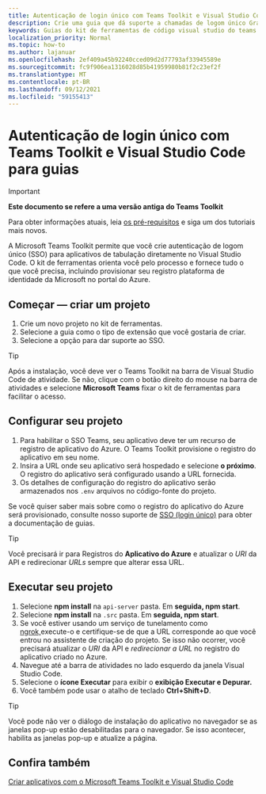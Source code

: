 ```yaml
---
title: Autenticação de login único com Teams Toolkit e Visual Studio Code para guias
description: Crie uma guia que dá suporte a chamadas de logom único Graph Microsoft diretamente no Visual Studio Code com o Microsoft Teams Toolkit
keywords: Guias do kit de ferramentas de código visual studio do teams sso graph authentication Azure identity platform
localization_priority: Normal
ms.topic: how-to
ms.author: lajanuar
ms.openlocfilehash: 2ef409a45b92240cced09d2d77793af33945589e
ms.sourcegitcommit: fc9f906ea1316028d85b41959980b81f2c23ef2f
ms.translationtype: MT
ms.contentlocale: pt-BR
ms.lasthandoff: 09/12/2021
ms.locfileid: "59155413"
---
```

# <a name="single-sign-on-authentication-with-teams-toolkit-and-visual-studio-code-for-tabs"></a>Autenticação de login único com Teams Toolkit e Visual Studio Code para guias

> [!IMPORTANT]
> **Este documento se refere a uma versão antiga do Teams Toolkit**
>
> Para obter informações atuais, leia [os pré-requisitos](../get-started/prerequisites.md) e siga um dos tutoriais mais novos.

A Microsoft Teams Toolkit permite que você crie autenticação de logom único (SSO) para aplicativos de tabulação diretamente no Visual Studio Code. O kit de ferramentas orienta você pelo processo e fornece tudo o que você precisa, incluindo provisionar seu registro plataforma de identidade da Microsoft no portal do Azure.

## <a name="get-started--create-a-project"></a>Começar — criar um projeto

1. Crie um novo projeto no kit de ferramentas.
1. Selecione a guia como o tipo de extensão que você gostaria de criar.
1. Selecione a opção para dar suporte ao SSO.

> [!TIP]
> Após a instalação, você deve ver o Teams Toolkit na barra de Visual Studio Code de atividade. Se não, clique com o botão direito do mouse na barra de atividades e selecione **Microsoft Teams** fixar o kit de ferramentas para facilitar o acesso.

## <a name="configure-your-project"></a>Configurar seu projeto

1. Para habilitar o SSO Teams, seu aplicativo deve ter um recurso de registro de aplicativo do Azure. O Teams Toolkit provisione o registro do aplicativo em seu nome.
1. Insira a URL onde seu aplicativo será hospedado e selecione **o próximo**. O registro do aplicativo será configurado usando a URL fornecida.
1. Os detalhes de configuração do registro do aplicativo serão armazenados nos `.env` arquivos no código-fonte do projeto.

Se você quiser saber mais sobre como o registro do aplicativo  do Azure será provisionado, consulte nosso suporte de [SSO (login único)](../tabs/how-to/authentication/auth-aad-sso.md) para obter a documentação de guias.

> [!TIP]
> Você precisará ir para Registros do **Aplicativo do Azure** e atualizar o *URI* da API e redirecionar *URLs* sempre que alterar essa URL.

## <a name="run-your-project"></a>Executar seu projeto

1. Selecione **npm install** na `api-server` pasta. Em **seguida, npm start**.
1. Selecione **npm install** na `.src` pasta. Em **seguida, npm start**.
1. Se você estiver usando um serviço de tunelamento como [ngrok,](https://ngrok.com/)execute-o e certifique-se de que a URL corresponde ao que você entrou no assistente de criação do projeto. Se isso não ocorrer, você precisará atualizar o _URI_ da API e _redirecionar a URL_ no registro do aplicativo criado no Azure.
1. Navegue até a barra de atividades no lado esquerdo da janela Visual Studio Code.
1. Selecione o **ícone Executar** para exibir o **exibição Executar e Depurar.**
1. Você também pode usar o atalho de teclado **Ctrl+Shift+D**.

> [!TIP]
> Você pode não ver o diálogo de instalação do aplicativo no navegador se as janelas pop-up estão desabilitadas para o navegador. Se isso acontecer, habilita as janelas pop-up e atualize a página.

## <a name="see-also"></a>Confira também

[Criar aplicativos com o Microsoft Teams Toolkit e Visual Studio Code](visual-studio-code-overview.md)
